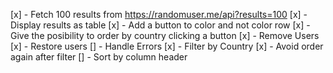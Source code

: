 [x] - Fetch 100 results from https://randomuser.me/api?results=100
[x] - Display results as table
[x] - Add a button to color and not color row
[x] - Give the posibility to order by country clicking a button
[x] - Remove Users
[x] - Restore users
[] - Handle Errors
[x] - Filter by Country
[x] - Avoid order again after filter
[] - Sort by column header